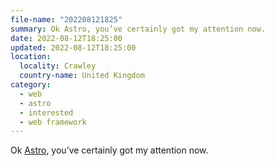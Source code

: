 ```yaml
---
file-name: "202208121825"
summary: Ok Astro, you’ve certainly got my attention now.
date: 2022-08-12T18:25:00
updated: 2022-08-12T18:25:00
location:
  locality: Crawley
  country-name: United Kingdom
category:
  - web
  - astro
  - interested
  - web framework
---
```


Ok [Astro](https://astro.build/blog/astro-1/), you’ve certainly got my attention now.
